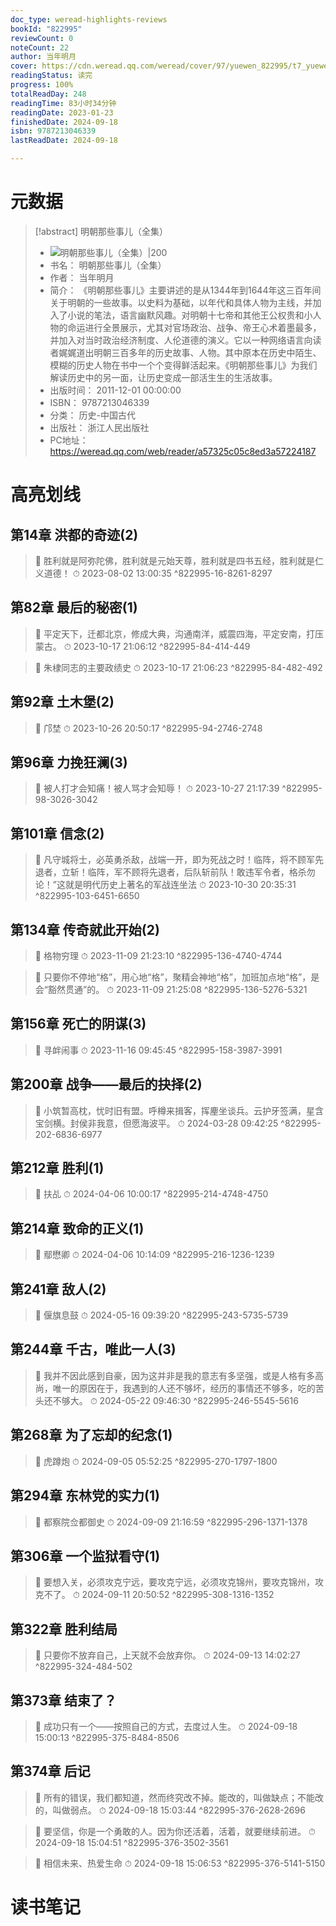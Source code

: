 ```yaml
---
doc_type: weread-highlights-reviews
bookId: "822995"
reviewCount: 0
noteCount: 22
author: 当年明月
cover: https://cdn.weread.qq.com/weread/cover/97/yuewen_822995/t7_yuewen_8229951695023669.jpg
readingStatus: 读完
progress: 100%
totalReadDay: 248
readingTime: 83小时34分钟
readingDate: 2023-01-23
finishedDate: 2024-09-18
isbn: 9787213046339
lastReadDate: 2024-09-18

---
```

# 元数据
> [!abstract] 明朝那些事儿（全集）
> - ![ 明朝那些事儿（全集）|200](https://cdn.weread.qq.com/weread/cover/97/yuewen_822995/t7_yuewen_8229951695023669.jpg)
> - 书名： 明朝那些事儿（全集）
> - 作者： 当年明月
> - 简介：     《明朝那些事儿》主要讲述的是从1344年到1644年这三百年间关于明朝的一些故事。以史料为基础，以年代和具体人物为主线，并加入了小说的笔法，语言幽默风趣。对明朝十七帝和其他王公权贵和小人物的命运进行全景展示，尤其对官场政治、战争、帝王心术着墨最多，并加入对当时政治经济制度、人伦道德的演义。它以一种网络语言向读者娓娓道出明朝三百多年的历史故事、人物。其中原本在历史中陌生、模糊的历史人物在书中一个个变得鲜活起来。《明朝那些事儿》为我们解读历史中的另一面，让历史变成一部活生生的生活故事。
> - 出版时间： 2011-12-01 00:00:00
> - ISBN： 9787213046339
> - 分类： 历史-中国古代
> - 出版社： 浙江人民出版社
> - PC地址：https://weread.qq.com/web/reader/a57325c05c8ed3a57224187

# 高亮划线

## 第14章 洪都的奇迹(2)

> 📌 胜利就是阿弥陀佛，胜利就是元始天尊，胜利就是四书五经，胜利就是仁义道德！ 
> ⏱ 2023-08-02 13:00:35 ^822995-16-8261-8297

## 第82章 最后的秘密(1)

> 📌 平定天下，迁都北京，修成大典，沟通南洋，威震四海，平定安南，打压蒙古。 
> ⏱ 2023-10-17 21:06:12 ^822995-84-414-449

> 📌 朱棣同志的主要政绩史 
> ⏱ 2023-10-17 21:06:23 ^822995-84-482-492

## 第92章 土木堡(2)

> 📌 邝埜 
> ⏱ 2023-10-26 20:50:17 ^822995-94-2746-2748

## 第96章 力挽狂澜(3)

> 📌 被人打才会知痛！被人骂才会知辱！ 
> ⏱ 2023-10-27 21:17:39 ^822995-98-3026-3042

## 第101章 信念(2)

> 📌 凡守城将士，必英勇杀敌，战端一开，即为死战之时！临阵，将不顾军先退者，立斩！临阵，军不顾将先退者，后队斩前队！敢违军令者，格杀勿论！”这就是明代历史上著名的军战连坐法 
> ⏱ 2023-10-30 20:35:31 ^822995-103-6451-6650

## 第134章 传奇就此开始(2)

> 📌 格物穷理 
> ⏱ 2023-11-09 21:23:10 ^822995-136-4740-4744

> 📌 只要你不停地“格”，用心地“格”，聚精会神地“格”，加班加点地“格”，是会“豁然贯通”的。 
> ⏱ 2023-11-09 21:25:08 ^822995-136-5276-5321

## 第156章 死亡的阴谋(3)

> 📌 寻衅闹事 
> ⏱ 2023-11-16 09:45:45 ^822995-158-3987-3991

## 第200章 战争——最后的抉择(2)

> 📌 小筑暂高枕，忧时旧有盟。呼樽来揖客，挥麈坐谈兵。云护牙签满，星含宝剑横。封侯非我意，但愿海波平。 
> ⏱ 2024-03-28 09:42:25 ^822995-202-6836-6977

## 第212章 胜利(1)

> 📌 扶乩 
> ⏱ 2024-04-06 10:00:17 ^822995-214-4748-4750

## 第214章 致命的正义(1)

> 📌 鄢懋卿 
> ⏱ 2024-04-06 10:14:09 ^822995-216-1236-1239

## 第241章 敌人(2)

> 📌 偃旗息鼓 
> ⏱ 2024-05-16 09:39:20 ^822995-243-5735-5739

## 第244章 千古，唯此一人(3)

> 📌 我并不因此感到自豪，因为这并非是我的意志有多坚强，或是人格有多高尚，唯一的原因在于，我遇到的人还不够坏，经历的事情还不够多，吃的苦头还不够大。 
> ⏱ 2024-05-22 09:46:30 ^822995-246-5545-5616

## 第268章 为了忘却的纪念(1)

> 📌 虎蹲炮 
> ⏱ 2024-09-05 05:52:25 ^822995-270-1797-1800

## 第294章 东林党的实力(1)

> 📌 都察院佥都御史 
> ⏱ 2024-09-09 21:16:59 ^822995-296-1371-1378

## 第306章 一个监狱看守(1)

> 📌 要想入关，必须攻克宁远，要攻克宁远，必须攻克锦州，要攻克锦州，攻克不了。 
> ⏱ 2024-09-11 20:50:52 ^822995-308-1316-1352

## 第322章 胜利结局

> 📌 只要你不放弃自己，上天就不会放弃你。 
> ⏱ 2024-09-13 14:02:27 ^822995-324-484-502

## 第373章 结束了？

> 📌 成功只有一个——按照自己的方式，去度过人生。 
> ⏱ 2024-09-18 15:00:13 ^822995-375-8484-8506

## 第374章 后记

> 📌 所有的错误，我们都知道，然而终究改不掉。能改的，叫做缺点；不能改的，叫做弱点。 
> ⏱ 2024-09-18 15:03:44 ^822995-376-2628-2696

> 📌 要坚信，你是一个勇敢的人。因为你还活着，活着，就要继续前进。 
> ⏱ 2024-09-18 15:04:51 ^822995-376-3502-3561

> 📌 相信未来、热爱生命 
> ⏱ 2024-09-18 15:06:53 ^822995-376-5141-5150

# 读书笔记
